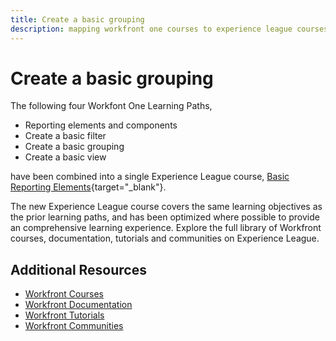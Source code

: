 ```yaml
---
title: Create a basic grouping
description: mapping workfront one courses to experience league courses
---
```

# Create a basic grouping

The following four Workfont One Learning Paths,

* Reporting elements and components
* Create a basic filter
* Create a basic grouping
* Create a basic view

have been combined into a single Experience League course, [Basic Reporting Elements](https://experienceleague.adobe.com/?recommended=Workfront-U-1-2022.1.reporting){target="_blank"}.

The new Experience League course covers the same learning objectives as the prior learning paths, and has been optimized where possible to provide an comprehensive learning experience.  Explore the full library of Workfront courses, documentation, tutorials and communities on Experience League.

## Additional Resources

* [Workfront Courses](https://experienceleague.adobe.com/?lang=en&Solution=Workfront#courses)
* [Workfront Documentation](https://experienceleague.adobe.com/docs/workfront.html)
* [Workfront Tutorials](https://experienceleague.adobe.com/docs/workfront-learn/tutorials-workfront/home.html)
* [Workfront Communities](https://experienceleaguecommunities.adobe.com/t5/workfront/ct-p/workfront)